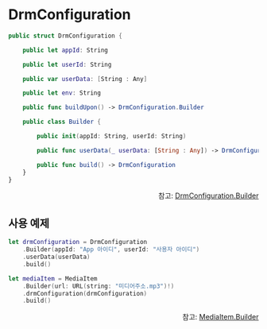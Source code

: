 # DrmConfiguration

```swift
public struct DrmConfiguration {

    public let appId: String

    public let userId: String

    public var userData: [String : Any]

    public let env: String

    public func buildUpon() -> DrmConfiguration.Builder

    public class Builder {

        public init(appId: String, userId: String)

        public func userData(_ userData: [String : Any]) -> DrmConfiguration.Builder

        public func build() -> DrmConfiguration
    }
}
```

<div align="right">
참고: <a href="../../class/drm-configuration-builder/home.md">DrmConfiguration.Builder</a>
</div>

## 사용 예제
```swift
let drmConfiguration = DrmConfiguration
    .Builder(appId: "App 아이디", userId: "사용자 아이디")
    .userData(userData)
    .build()

let mediaItem = MediaItem
    .Builder(url: URL(string: "미디어주소.mp3")!)
    .drmConfiguration(drmConfiguration)
    .build()
```

<div align="right">
참고: <a href="../../class/media-item-builder/home.md">MediaItem.Builder</a>
</div>
